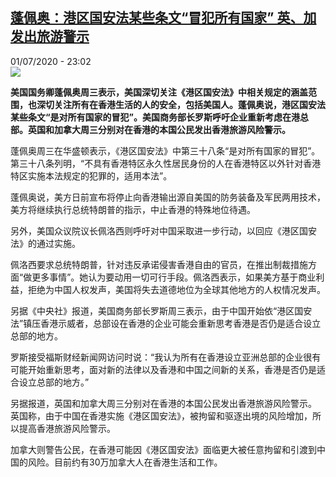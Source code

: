 <!--1593640555000-->
[蓬佩奥：港区国安法某些条文“冒犯所有国家” 英、加发出旅游警示](http://www.rfi.fr//cn/%E4%B8%AD%E5%9B%BD/20200701-%E8%93%AC%E4%BD%A9%E5%A5%A5-%E6%B8%AF%E5%8C%BA%E5%9B%BD%E5%AE%89%E6%B3%95%E6%9F%90%E4%BA%9B%E6%9D%A1%E6%96%87-%E5%86%92%E7%8A%AF%E6%89%80%E6%9C%89%E5%9B%BD%E5%AE%B6-%E8%8B%B1-%E5%8A%A0%E5%8F%91%E5%87%BA%E6%97%85%E6%B8%B8%E8%AD%A6%E7%A4%BA)
------

<div>01/07/2020 - 23:02</div><img src="https://s.rfi.fr/media/display/2dd1a00c-bbde-11ea-a5f3-005056bff430/w:310/p:16x9/2020-07-01T162011Z_1601092891_RC2GKH9LBZGV_RTRMADP_3_USA-POMPEO.JPG"><p><strong>美国国务卿蓬佩奥周三表示，美国深切关注《港区国安法》中相关规定的涵盖范围，也深切关注所有在香港生活的人的安全，包括美国人。蓬佩奥说，港区国安法某些条文“是对所有国家的冒犯”。美国商务部长罗斯呼吁企业重新考虑在港总部。英国和加拿大周三分别对在香港的本国公民发出香港旅游风险警示。</strong></p><div class="t-content__body u-clearfix"><div class="m-interstitial"></div><p>蓬佩奥周三在华盛顿表示，《港区国安法》中第三十八条“是对所有国家的冒犯”。第三十八条列明，“不具有香港特区永久性居民身份的人在香港特区以外针对香港特区实施本法规定的犯罪的，适用本法”。</p><p>蓬佩奥说，美方日前宣布将停止向香港输出源自美国的防务装备及军民两用技术，美方将继续执行总统特朗普的指示，中止香港的特殊地位待遇。</p><p>另外，美国众议院议长佩洛西则呼吁对中国采取进一步行动，以回应《港区国安法》的通过实施。</p><p>佩洛西要求总统特朗普，针对违反承诺侵害香港自由的官员，在推出制裁措施方面“做更多事情”。她认为要动用一切可行手段。佩洛西表示，如果美方基于商业利益，拒绝为中国人权发声，美国将失去道德地位为全球其他地方的人权情况发声。</p><p>另据《中央社》报道，美国商务部长罗斯周三表示，由于中国开始依“港区国安法”镇压香港示威者，总部设在香港的企业可能会重新思考香港是否仍是适合设立总部的地方。</p><p>罗斯接受福斯财经新闻网访问时说：“我认为所有在香港设立亚洲总部的企业很有可能开始重新思考，面对新的法律以及香港和中国之间新的关系，香港是否仍是适合设立总部的地方。”</p><p>另据报道，英国和加拿大周三分别对在香港的本国公民发出香港旅游风险警示。 英国称，由于中国在香港实施《港区国安法》，被拘留和驱逐出境的风险增加，所以提高香港旅游风险警示。</p><p>加拿大则警告公民，在香港可能因《港区国安法》面临更大被任意拘留和引渡到中国的风险。目前约有30万加拿大人在香港生活和工作。</p><div class="o-self-promo o-self-promo--nl o-self-promo--hidden" data-selfpromo-newsletter></div><div class="o-self-promo o-self-promo--app o-self-promo--hidden" data-selfpromo-app></div></div>
